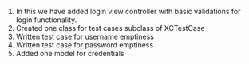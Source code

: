 1. In this we have added login view controller with basic validations for login functionality. 
2. Created one class for test cases subclass of XCTestCase
3. Written test case for username emptiness
4. Written test case for password emptiness
5. Added one model for credentials
